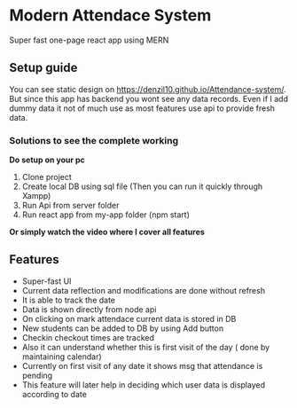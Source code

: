 # Modern Attendace System 
Super fast one-page react app using MERN 
##  Setup guide 
You can see static design on https://denzil10.github.io/Attendance-system/. 
But since this app has backend you wont see any data records. Even if I add dummy data it not of much use as most features use api to provide fresh data.

### Solutions to see the complete working
**Do setup on your pc** 
 1. Clone project
 2. Create local DB using sql file (Then you can run it quickly through Xampp)
 4. Run Api from server folder
 5. Run react app from my-app folder (npm start) 

**Or simply watch the video where I cover all features**

## Features
 - Super-fast UI 
 - Current data reflection and modifications are done without refresh
 - It is able to track the date 
 - Data is shown directly from node api
 - On clicking on mark attendace current data is stored in DB
 -  New students can be added to DB by using Add button 
 - Checkin checkout times are tracked  
 - Also it can understand whether this is first visit of the day
 ( done by maintaining calendar) 
 - Currently on first visit of any date it shows msg that attendance is pending
 - This feature  will later help in deciding which user data is displayed according to date
